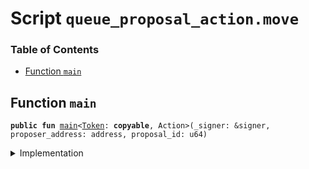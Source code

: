 
<a name="SCRIPT"></a>

# Script `queue_proposal_action.move`

### Table of Contents

-  [Function `main`](#SCRIPT_main)



<a name="SCRIPT_main"></a>

## Function `main`



<pre><code><b>public</b> <b>fun</b> <a href="#SCRIPT_main">main</a>&lt;<a href="../../modules/doc/Token.md#0x1_Token">Token</a>: <b>copyable</b>, Action&gt;(_signer: &signer, proposer_address: address, proposal_id: u64)
</code></pre>



<details>
<summary>Implementation</summary>


<pre><code><b>fun</b> <a href="#SCRIPT_main">main</a>&lt;<a href="../../modules/doc/Token.md#0x1_Token">Token</a>: <b>copyable</b>, Action&gt;(
    _signer: &signer,
    proposer_address: address,
    proposal_id: u64,
) {
    <a href="../../modules/doc/Dao.md#0x1_Dao_queue_proposal_action">Dao::queue_proposal_action</a>&lt;<a href="../../modules/doc/Token.md#0x1_Token">Token</a>, Action&gt;(proposer_address, proposal_id);
}
</code></pre>



</details>
